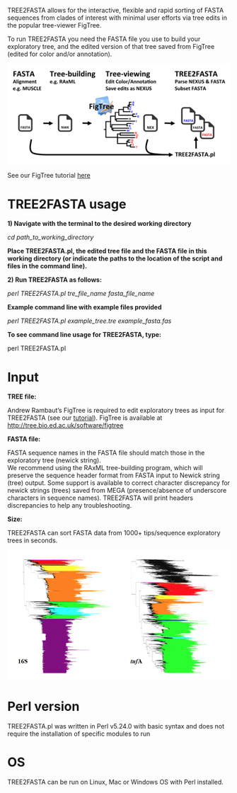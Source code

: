 
TREE2FASTA allows for the interactive, flexible and rapid sorting of FASTA sequences from clades of interest with minimal user efforts via tree edits in the popular tree-viewer FigTree.

To run TREE2FASTA you need the FASTA file you use to build your exploratory tree, and the edited version of that tree saved from FigTree (edited for color and/or annotation).

![Screenshot](img4git.png)

See our FigTree tutorial [here](Tutorial.pdf)

# TREE2FASTA usage

**1) Navigate with the terminal to the desired working directory**

*cd   path_to_working_directory*

**Place TREE2FASTA.pl, the edited tree file and the FASTA file in this working directory
(or indicate the paths to the location of the script and files in the command line).** 

**2) Run TREE2FASTA as follows:**

*perl   TREE2FASTA.pl   tre_file_name   fasta_file_name* 

**Example command line with example files provided**

*perl   TREE2FASTA.pl   example_tree.tre   example_fasta.fas*

**To see command line usage for TREE2FASTA, type:**

perl   TREE2FASTA.pl

# Input

**TREE file:**

Andrew Rambaut’s FigTree is required to edit exploratory trees as input for TREE2FASTA (see our [tutorial](Tutorial.pdf)).
FigTree is available at http://tree.bio.ed.ac.uk/software/figtree

**FASTA file:**

FASTA sequence names in the FASTA file should match those in the exploratory tree (newick string).   
We recommend using the RAxML tree-building program, which will preserve the sequence header format from FASTA input to Newick string (tree) output. Some support is available to correct character discrepancy for newick strings (trees) saved from MEGA (presence/absence of underscore characters in sequence names). TREE2FASTA will print headers discrepancies to help any troubleshooting.

**Size:**

TREE2FASTA can sort FASTA data from 1000+ tips/sequence exploratory trees in seconds.

![Screenshot](bigtrees.png)

# Perl version

TREE2FASTA.pl was written in Perl v5.24.0 with basic syntax and does not require the installation of specific modules to run

# OS

TREE2FASTA can be run on Linux, Mac or Windows OS with Perl installed. 

  

